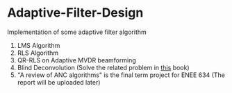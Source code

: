 # Adaptive-Filter-Design
Implementation of some adaptive filter algorithm

1. LMS Algorithm
2. RLS Algorithm
3. QR-RLS on Adaptive MVDR beamforming
4. Blind Deconvolution (Solve the related problem in [this](https://www.pearson.com/us/higher-education/product/Haykin-Adaptive-Filter-Theory-4th-Edition/9780130901262.html) book)
5. "A review of ANC algorithms" is the final term project for ENEE 634 (The report will be uploaded later) 
